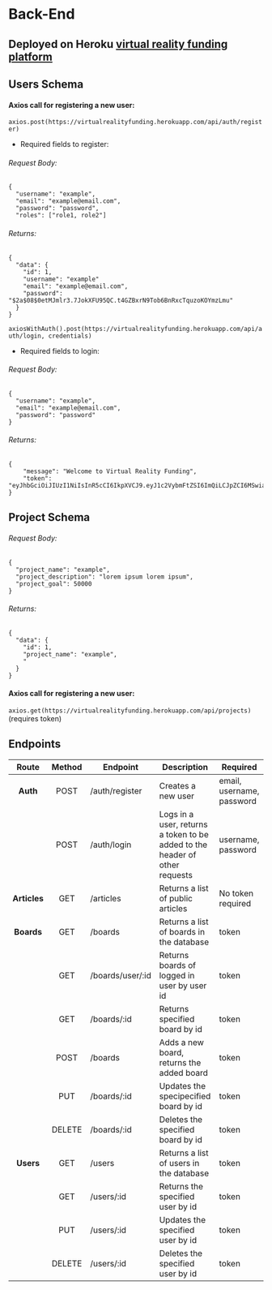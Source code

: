 # Back-End

## Deployed on Heroku [virtual reality funding platform](https://virtualrealityfunding.herokuapp.com/)

## Users Schema

#### Axios call for registering a new user:

`axios.post(https://virtualrealityfunding.herokuapp.com/api/auth/register)`

- Required fields to register:

###### Request Body:

```
{
  "username": "example",
  "email": "example@email.com",
  "password": "password",
  "roles": ["role1, role2"]
```

###### Returns:

```
{
  "data": {
    "id": 1,
    "username": "example"
    "email": "example@email.com",
    "password": "$2a$08$0etMJmlr3.7JokXFU95QC.t4GZBxrN9Tob6BnRxcTquzoKOYmzLmu"
  }
}
```

`axiosWithAuth().post(https://virtualrealityfunding.herokuapp.com/api/auth/login, credentials)`

- Required fields to login:

###### Request Body:

```
{
  "username": "example",
  "email": "example@email.com",
  "password": "password"
}
```

###### Returns:

```
{
    "message": "Welcome to Virtual Reality Funding",
    "token": "eyJhbGciOiJIUzI1NiIsInR5cCI6IkpXVCJ9.eyJ1c2VybmFtZSI6ImQiLCJpZCI6MSwiaWF0IjoxNjAzMDg0MTc3LCJleHAiOjE2MDMxMTI5Nzd9.kJFPktLptVna8S4dkDI3hsiMABhRLqORTxrZUqMuaCY"
}
```

## Project Schema

###### Request Body:

```
{
  "project_name": "example",
  "project_description": "lorem ipsum lorem ipsum",
  "project_goal": 50000
}
```

###### Returns:

```
{
  "data": {
    "id": 1,
    "project_name": "example",
    "
  }
}
```

#### Axios call for registering a new user:

`axios.get(https://virtualrealityfunding.herokuapp.com/api/projects)` (requires token)

## Endpoints

|    Route     | Method | Endpoint         | Description                                                                 | Required                  |
| :----------: | :----: | ---------------- | --------------------------------------------------------------------------- | ------------------------- |
|   **Auth**   |  POST  | /auth/register   | Creates a new user                                                          | email, username, password |
|              |  POST  | /auth/login      | Logs in a user, returns a token to be added to the header of other requests | username, password        |
| **Articles** |  GET   | /articles        | Returns a list of public articles                                           | No token required         |
|  **Boards**  |  GET   | /boards          | Returns a list of boards in the database                                    | token                     |
|              |  GET   | /boards/user/:id | Returns boards of logged in user by user id                                 | token                     |
|              |  GET   | /boards/:id      | Returns specified board by id                                               | token                     |
|              |  POST  | /boards          | Adds a new board, returns the added board                                   | token                     |
|              |  PUT   | /boards/:id      | Updates the specipecified board by id                                       | token                     |
|              | DELETE | /boards/:id      | Deletes the specified board by id                                           | token                     |
|  **Users**   |  GET   | /users           | Returns a list of users in the database                                     | token                     |
|              |  GET   | /users/:id       | Returns the specified user by id                                            | token                     |
|              |  PUT   | /users/:id       | Updates the specified user by id                                            | token                     |
|              | DELETE | /users/:id       | Deletes the specified user by id                                            | token                     |

